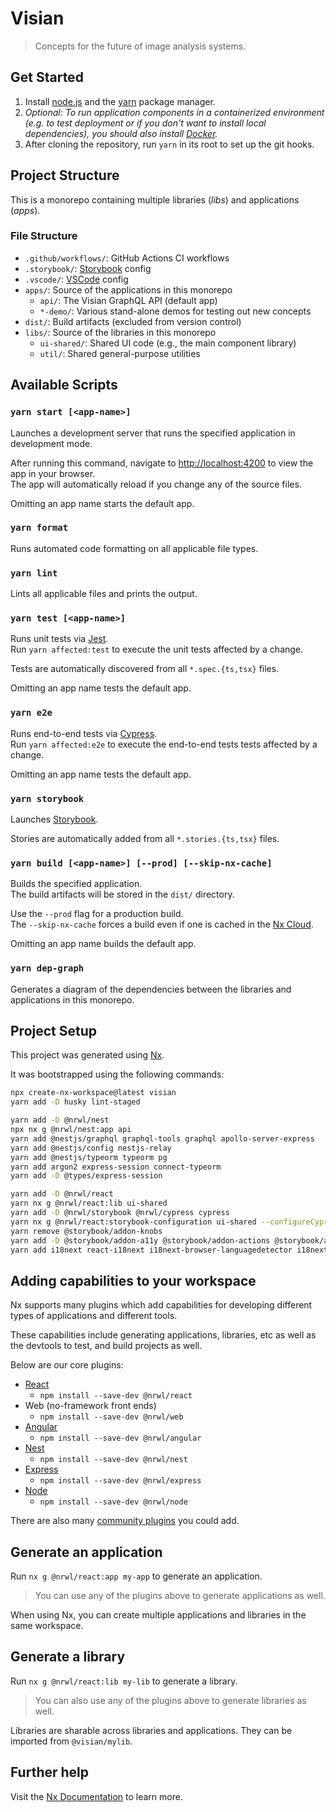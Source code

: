 # Visian

> Concepts for the future of image analysis systems.

## Get Started

1. Install [node.js](https://nodejs.org/en/) and the [yarn](https://yarnpkg.com/en/docs/install) package manager.
2. _Optional: To run application components in a containerized environment (e.g. to test deployment or if you don't want to install local dependencies), you should also install [Docker](https://www.docker.com/)._
3. After cloning the repository, run `yarn` in its root to set up the git hooks.

## Project Structure

This is a monorepo containing multiple libraries (_libs_) and applications (_apps_).

### File Structure

- `.github/workflows/`: GitHub Actions CI workflows
- `.storybook/`: [Storybook](https://storybook.js.org/) config
- `.vscode/`: [VSCode](https://code.visualstudio.com/) config
- `apps/`: Source of the applications in this monorepo
  - `api/`: The Visian GraphQL API (default app)
  - `*-demo/`: Various stand-alone demos for testing out new concepts
- `dist/`: Build artifacts (excluded from version control)
- `libs/`: Source of the libraries in this monorepo
  - `ui-shared/`: Shared UI code (e.g., the main component library)
  - `util/`: Shared general-purpose utilities

## Available Scripts

### `yarn start [<app-name>]`

Launches a development server that runs the specified application in development mode.

After running this command, navigate to [http://localhost:4200](http://localhost:4200) to view the app in your browser.<br />
The app will automatically reload if you change any of the source files.

Omitting an app name starts the default app.

### `yarn format`

Runs automated code formatting on all applicable file types.

### `yarn lint`

Lints all applicable files and prints the output.

### `yarn test [<app-name>]`

Runs unit tests via [Jest](https://jestjs.io).<br />
Run `yarn affected:test` to execute the unit tests affected by a change.

Tests are automatically discovered from all `*.spec.{ts,tsx}` files.

Omitting an app name tests the default app.

### `yarn e2e`

Runs end-to-end tests via [Cypress](https://www.cypress.io).<br />
Run `yarn affected:e2e` to execute the end-to-end tests tests affected by a change.

Omitting an app name tests the default app.

### `yarn storybook`

Launches [Storybook](https://storybook.js.org/).

Stories are automatically added from all `*.stories.{ts,tsx}` files.

### `yarn build [<app-name>] [--prod] [--skip-nx-cache]`

Builds the specified application.<br />
The build artifacts will be stored in the `dist/` directory.

Use the `--prod` flag for a production build.<br />
The `--skip-nx-cache` forces a build even if one is cached in the [Nx Cloud](https://nx.app/).

Omitting an app name builds the default app.

### `yarn dep-graph`

Generates a diagram of the dependencies between the libraries and applications in this monorepo.

## Project Setup

This project was generated using [Nx](https://nx.dev).

It was bootstrapped using the following commands:

```sh
npx create-nx-workspace@latest visian
yarn add -D husky lint-staged

yarn add -D @nrwl/nest
npx nx g @nrwl/nest:app api
yarn add @nestjs/graphql graphql-tools graphql apollo-server-express
yarn add @nestjs/config nestjs-relay
yarn add @nestjs/typeorm typeorm pg
yarn add argon2 express-session connect-typeorm
yarn add -D @types/express-session

yarn add -D @nrwl/react
yarn nx g @nrwl/react:lib ui-shared
yarn add -D @nrwl/storybook @nrwl/cypress cypress
yarn nx g @nrwl/react:storybook-configuration ui-shared --configureCypress --generateStories
yarn remove @storybook/addon-knobs
yarn add -D @storybook/addon-a11y @storybook/addon-actions @storybook/addon-controls @storybook/addon-toolbars @storybook/addon-viewport
yarn add i18next react-i18next i18next-browser-languagedetector i18next-http-backend moment
```

## Adding capabilities to your workspace

Nx supports many plugins which add capabilities for developing different types of applications and different tools.

These capabilities include generating applications, libraries, etc as well as the devtools to test, and build projects as well.

Below are our core plugins:

- [React](https://reactjs.org)
  - `npm install --save-dev @nrwl/react`
- Web (no-framework front ends)
  - `npm install --save-dev @nrwl/web`
- [Angular](https://angular.io)
  - `npm install --save-dev @nrwl/angular`
- [Nest](https://nestjs.com)
  - `npm install --save-dev @nrwl/nest`
- [Express](https://expressjs.com)
  - `npm install --save-dev @nrwl/express`
- [Node](https://nodejs.org)
  - `npm install --save-dev @nrwl/node`

There are also many [community plugins](https://nx.dev/nx-community) you could add.

## Generate an application

Run `nx g @nrwl/react:app my-app` to generate an application.

> You can use any of the plugins above to generate applications as well.

When using Nx, you can create multiple applications and libraries in the same workspace.

## Generate a library

Run `nx g @nrwl/react:lib my-lib` to generate a library.

> You can also use any of the plugins above to generate libraries as well.

Libraries are sharable across libraries and applications. They can be imported from `@visian/mylib`.

## Further help

Visit the [Nx Documentation](https://nx.dev) to learn more.

